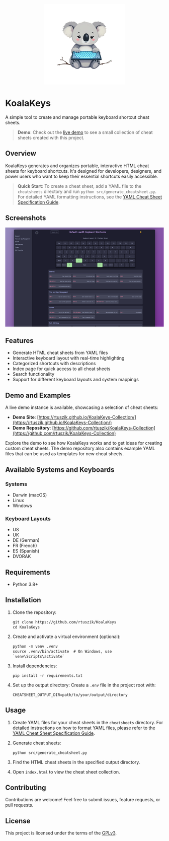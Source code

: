 <p align="center">
  <img src="assets/icons/KoalaKeys.png" width="256">
</p>

# KoalaKeys

A simple tool to create and manage portable keyboard shortcut cheat sheets.

> **Demo**: Check out the [live demo](https://rtuszik.github.io/KoalaKeys-Collection/) to see a small collection of cheat sheets created with this project.

## Overview

KoalaKeys generates and organizes portable, interactive HTML cheat sheets for keyboard shortcuts. It's designed for developers, designers, and power users who want to keep their essential shortcuts easily accessible.

> **Quick Start**: To create a cheat sheet, add a YAML file to the `cheatsheets` directory and run `python src/generate_cheatsheet.py`. For detailed YAML formatting instructions, see the [YAML Cheat Sheet Specification Guide](yaml_cheatsheet_spec.md).

## Screenshots

<p align="center">
  <img src="assets/images/KoalaKeys_Example.png">
    </a>
</p>

## Features

- Generate HTML cheat sheets from YAML files
- Interactive keyboard layout with real-time highlighting
- Categorized shortcuts with descriptions
- Index page for quick access to all cheat sheets
- Search functionality
- Support for different keyboard layouts and system mappings

## Demo and Examples

A live demo instance is available, showcasing a selection of cheat sheets:

- **Demo Site**: [https://rtuszik.github.io/KoalaKeys-Collection/](https://rtuszik.github.io/KoalaKeys-Collection/)
- **Demo Repository**: [https://github.com/rtuszik/KoalaKeys-Collection](https://github.com/rtuszik/KoalaKeys-Collection)

Explore the demo to see how KoalaKeys works and to get ideas for creating custom cheat sheets. The demo repository also contains example YAML files that can be used as templates for new cheat sheets.

## Available Systems and Keyboards

### Systems

- Darwin (macOS)
- Linux
- Windows

### Keyboard Layouts

- US
- UK
- DE (German)
- FR (French)
- ES (Spanish)
- DVORAK

## Requirements

- Python 3.8+

## Installation

1. Clone the repository:

   ```
   git clone https://github.com/rtuszik/KoalaKeys
   cd KoalaKeys
   ```

2. Create and activate a virtual environment (optional):

   ```
   python -m venv .venv
   source .venv/bin/activate  # On Windows, use `venv\Scripts\activate`
   ```

3. Install dependencies:

   ```
   pip install -r requirements.txt
   ```

4. Set up the output directory:
   Create a `.env` file in the project root with:
   ```
   CHEATSHEET_OUTPUT_DIR=path/to/your/output/directory
   ```

## Usage

1. Create YAML files for your cheat sheets in the `cheatsheets` directory. For detailed instructions on how to format YAML files, please refer to the [YAML Cheat Sheet Specification Guide](yaml_cheatsheet_spec.md).

2. Generate cheat sheets:

   ```
   python src/generate_cheatsheet.py
   ```

3. Find the HTML cheat sheets in the specified output directory.

4. Open `index.html` to view the cheat sheet collection.

## Contributing

Contributions are welcome! Feel free to submit issues, feature requests, or pull requests.

## License

This project is licensed under the terms of the [GPLv3](LICENSE).
